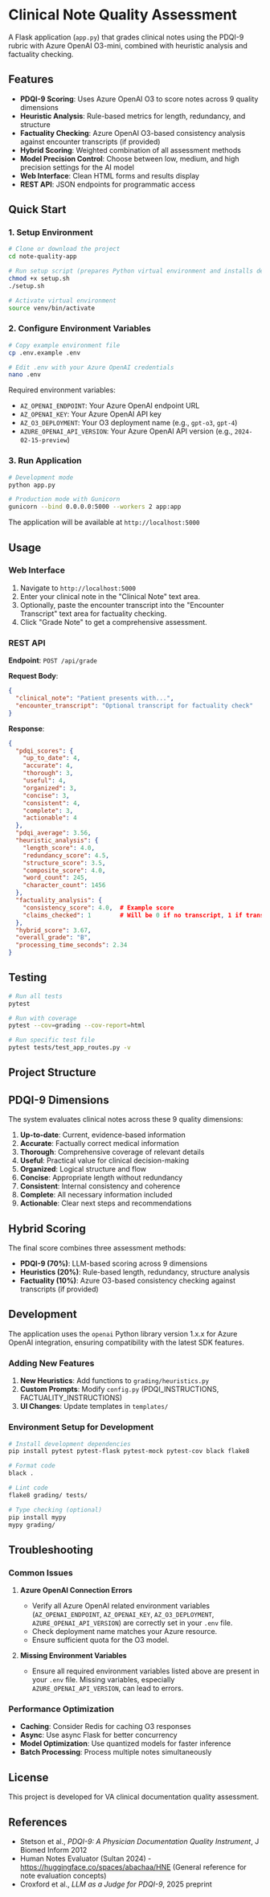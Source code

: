 # Clinical Note Quality Assessment

A Flask application (`app.py`) that grades clinical notes using the PDQI-9 rubric with Azure OpenAI O3-mini, combined with heuristic analysis and factuality checking.

## Features

- **PDQI-9 Scoring**: Uses Azure OpenAI O3 to score notes across 9 quality dimensions
- **Heuristic Analysis**: Rule-based metrics for length, redundancy, and structure
- **Factuality Checking**: Azure OpenAI O3-based consistency analysis against encounter transcripts (if provided)
- **Hybrid Scoring**: Weighted combination of all assessment methods
- **Model Precision Control**: Choose between low, medium, and high precision settings for the AI model
- **Web Interface**: Clean HTML forms and results display
- **REST API**: JSON endpoints for programmatic access

## Quick Start

### 1. Setup Environment

```bash
# Clone or download the project
cd note-quality-app

# Run setup script (prepares Python virtual environment and installs dependencies)
chmod +x setup.sh
./setup.sh

# Activate virtual environment
source venv/bin/activate
```

### 2. Configure Environment Variables

```bash
# Copy example environment file
cp .env.example .env

# Edit .env with your Azure OpenAI credentials
nano .env
```

Required environment variables:
- `AZ_OPENAI_ENDPOINT`: Your Azure OpenAI endpoint URL
- `AZ_OPENAI_KEY`: Your Azure OpenAI API key
- `AZ_O3_DEPLOYMENT`: Your O3 deployment name (e.g., `gpt-o3`, `gpt-4`)
- `AZURE_OPENAI_API_VERSION`: Your Azure OpenAI API version (e.g., `2024-02-15-preview`)

### 3. Run Application

```bash
# Development mode
python app.py

# Production mode with Gunicorn
gunicorn --bind 0.0.0.0:5000 --workers 2 app:app
```

The application will be available at `http://localhost:5000`

## Usage

### Web Interface

1. Navigate to `http://localhost:5000`
2. Enter your clinical note in the "Clinical Note" text area.
3. Optionally, paste the encounter transcript into the "Encounter Transcript" text area for factuality checking.
4. Click "Grade Note" to get a comprehensive assessment.

### REST API

**Endpoint**: `POST /api/grade`

**Request Body**:
```json
{
  "clinical_note": "Patient presents with...",
  "encounter_transcript": "Optional transcript for factuality check"
}
```

**Response**:
```json
{
  "pdqi_scores": {
    "up_to_date": 4,
    "accurate": 4,
    "thorough": 3,
    "useful": 4,
    "organized": 3,
    "concise": 3,
    "consistent": 4,
    "complete": 3,
    "actionable": 4
  },
  "pdqi_average": 3.56,
  "heuristic_analysis": {
    "length_score": 4.0,
    "redundancy_score": 4.5,
    "structure_score": 3.5,
    "composite_score": 4.0,
    "word_count": 245,
    "character_count": 1456
  },
  "factuality_analysis": {
    "consistency_score": 4.0,  # Example score
    "claims_checked": 1        # Will be 0 if no transcript, 1 if transcript provided
  },
  "hybrid_score": 3.67,
  "overall_grade": "B",
  "processing_time_seconds": 2.34
}
```

## Testing

```bash
# Run all tests
pytest

# Run with coverage
pytest --cov=grading --cov-report=html

# Run specific test file
pytest tests/test_app_routes.py -v
```

## Project Structure 

## PDQI-9 Dimensions

The system evaluates clinical notes across these 9 quality dimensions:

1. **Up-to-date**: Current, evidence-based information
2. **Accurate**: Factually correct medical information  
3. **Thorough**: Comprehensive coverage of relevant details
4. **Useful**: Practical value for clinical decision-making
5. **Organized**: Logical structure and flow
6. **Concise**: Appropriate length without redundancy
7. **Consistent**: Internal consistency and coherence
8. **Complete**: All necessary information included
9. **Actionable**: Clear next steps and recommendations

## Hybrid Scoring

The final score combines three assessment methods:

- **PDQI-9 (70%)**: LLM-based scoring across 9 dimensions
- **Heuristics (20%)**: Rule-based length, redundancy, structure analysis
- **Factuality (10%)**: Azure O3-based consistency checking against transcripts (if provided)

## Development

The application uses the `openai` Python library version 1.x.x for Azure OpenAI integration, ensuring compatibility with the latest SDK features.

### Adding New Features

1. **New Heuristics**: Add functions to `grading/heuristics.py`
2. **Custom Prompts**: Modify `config.py` (PDQI_INSTRUCTIONS, FACTUALITY_INSTRUCTIONS)
3. **UI Changes**: Update templates in `templates/`

### Environment Setup for Development

```bash
# Install development dependencies
pip install pytest pytest-flask pytest-mock pytest-cov black flake8

# Format code
black .

# Lint code  
flake8 grading/ tests/

# Type checking (optional)
pip install mypy
mypy grading/
```

## Troubleshooting

### Common Issues

1. **Azure OpenAI Connection Errors**
   - Verify all Azure OpenAI related environment variables (`AZ_OPENAI_ENDPOINT`, `AZ_OPENAI_KEY`, `AZ_O3_DEPLOYMENT`, `AZURE_OPENAI_API_VERSION`) are correctly set in your `.env` file.
   - Check deployment name matches your Azure resource.
   - Ensure sufficient quota for the O3 model.

2. **Missing Environment Variables**
   - Ensure all required environment variables listed above are present in your `.env` file. Missing variables, especially `AZURE_OPENAI_API_VERSION`, can lead to errors.

### Performance Optimization

- **Caching**: Consider Redis for caching O3 responses
- **Async**: Use async Flask for better concurrency
- **Model Optimization**: Use quantized models for faster inference
- **Batch Processing**: Process multiple notes simultaneously

## License

This project is developed for VA clinical documentation quality assessment.

## References

- Stetson et al., *PDQI-9: A Physician Documentation Quality Instrument*, J Biomed Inform 2012
- Human Notes Evaluator (Sultan 2024) - https://huggingface.co/spaces/abachaa/HNE (General reference for note evaluation concepts)
- Croxford et al., *LLM as a Judge for PDQI-9*, 2025 preprint 